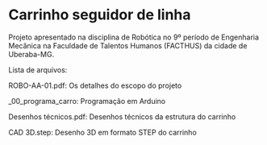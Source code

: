 # Carrinho seguidor de linha
Projeto apresentado na disciplina de Robótica no 9º período de Engenharia Mecânica na Faculdade de Talentos Humanos (FACTHUS) da cidade de Uberaba-MG.

Lista de arquivos:

ROBO-AA-01.pdf: Os detalhes do escopo do projeto

_00_programa_carro: Programação em Arduino

Desenhos técnicos.pdf: Desenhos técnicos da estrutura do carrinho

CAD 3D.step: Desenho 3D em formato STEP do carrinho
